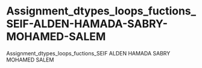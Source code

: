 # Assignment_dtypes_loops_fuctions_SEIF-ALDEN-HAMADA-SABRY-MOHAMED-SALEM
Assignment_dtypes_loops_fuctions_SEIF ALDEN HAMADA SABRY MOHAMED SALEM
